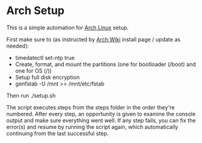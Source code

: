 # Arch Setup

This is a simple automation for [Arch Linux](https://www.archlinux.org/) setup.

First make sure to (as instructed by [Arch Wiki](https://wiki.archlinux.org/) install page / update as needed):
- timedatectl set-ntp true
- Create, format, and mount the partitions (one for bootloader (/boot) and one for OS (/))
- Setup full disk encryption
- genfstab -U /mnt >> /mnt/etc/fstab

Then run ./setup.sh

The script executes steps from the steps folder in the order they're numbered. After every step, an opportunity is given to examine the console output and make sure everything went well. If any step fails, you can fix the error(s) and resume by running the script again, which automatically continuing from the last successful step.
